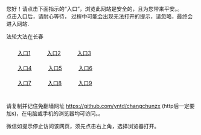 您好！请点击下面指示的“入口”，浏览此网站是安全的，且为您带来平安。。 <br/>
点击入口后，请耐心等待， 过程中可能会出现无法打开的提示，请忽略，最终会进入网站. </br>

法轮大法在长春<br/>
<div style="padding:10px"><a style="margin:20px" target="_blank" href="https://d2hzfa5sr5bnlj.cloudfront.net/2Qpsp?jdnqgm" id="ccLink1" rel="nofollow">入口1</a> <a target="_blank" style="margin:20px" href="https://d1pexmv5s0mhqj.cloudfront.net/2Qpsp?bwpsicl" id="ccLink2" rel="nofollow">入口2</a> <a style="margin:20px" target="_blank" href="https://dikv4gzuj3bzg.cloudfront.net/2Qpsp?kmwkop" id="ccLink3" rel="nofollow">入口3</a></div>

<div style="padding:10px" ><a style="margin:20px" target="_blank" href="https://d2hzfa5sr5bnlj.cloudfront.net/2Qpsp?jdnqgm" id="ccLink4" rel="nofollow">入口4</a> <a style="margin:20px" href="https://d1pexmv5s0mhqj.cloudfront.net/2Qpsp?bwpsicl" target="_blank" id="ccLink5" rel="nofollow">入口5</a> <a style="margin:20px" href="https://dikv4gzuj3bzg.cloudfront.net/2Qpsp?kmwkop" target="_blank" id="ccLink6" rel="nofollow">入口6</a></div>

<div style="padding:10px"><a style="margin:20px" target="_blank" href="https://d2hzfa5sr5bnlj.cloudfront.net/2Qpsp?jdnqgm" id="ccLink7" rel="nofollow">入口7</a> <a style="margin:20px" href="https://d1pexmv5s0mhqj.cloudfront.net/2Qpsp?bwpsicl" target="_blank" id="ccLink8" rel="nofollow">入口8</a> <a style="margin:20px" target="_blank" href="https://dikv4gzuj3bzg.cloudfront.net/2Qpsp?kmwkop" id="ccLink9" rel="nofollow">入口9</a></div>

<br/>



请复制并记住免翻墙网址 https://github.com/yntd/changchunzx (http后一定要加s)，在电脑或手机的浏览器均可访问。。<br/>

微信如提示停止访问该网页，须先点击右上角，选择浏览器打开。
